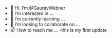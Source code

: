 - 👋 Hi, I’m @GauravWebner
- 👀 I’m interested in ...
- 🌱 I’m currently learning ...
- 💞️ I’m looking to collaborate on ...
- 📫 How to reach me ...
-this is my first update

<!---
GauravWebner/GauravWebner is a ✨ special ✨ repository because its `README.md` (this file) appears on your GitHub profile.
You can click the Preview link to take a look at your changes.
--->
